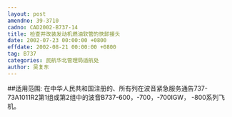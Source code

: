 ```yaml
---
layout: post
amendno: 39-3710
cadno: CAD2002-B737-14
title: 检查并改装发动机燃油软管的快卸接头
date: 2002-07-23 00:00:00 +0800
effdate: 2002-08-21 00:00:00 +0800
tag: B737
categories: 民航华北管理局适航处
author: 吴复东
---
```


##适用范围:
在中华人民共和国注册的、所有列在波音紧急服务通告737-73A1011R2第1组或第2组中的波音B737-600，-700，-700IGW， -800系列飞机。

